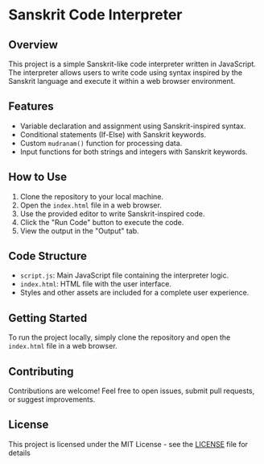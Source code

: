 
# Sanskrit Code Interpreter

## Overview

This project is a simple Sanskrit-like code interpreter written in JavaScript. The interpreter allows users to write code using syntax inspired by the Sanskrit language and execute it within a web browser environment.

## Features

- Variable declaration and assignment using Sanskrit-inspired syntax.
- Conditional statements (If-Else) with Sanskrit keywords.
- Custom `mudranam()` function for processing data.
- Input functions for both strings and integers with Sanskrit keywords.

## How to Use

1. Clone the repository to your local machine.
2. Open the `index.html` file in a web browser.
3. Use the provided editor to write Sanskrit-inspired code.
4. Click the "Run Code" button to execute the code.
5. View the output in the "Output" tab.

## Code Structure

- `script.js`: Main JavaScript file containing the interpreter logic.
- `index.html`: HTML file with the user interface.
- Styles and other assets are included for a complete user experience.

## Getting Started

To run the project locally, simply clone the repository and open the `index.html` file in a web browser.


## Contributing

Contributions are welcome! Feel free to open issues, submit pull requests, or suggest improvements.

## License

This project is licensed under the MIT License - see the [LICENSE](LICENSE) file for details
